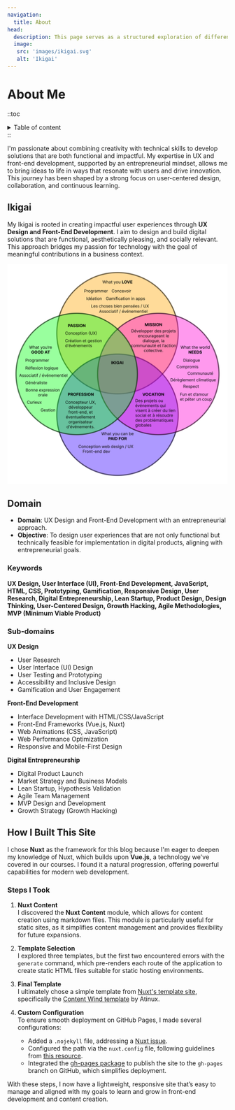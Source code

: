 ```yaml
---
navigation:
  title: About
head:
  description: This page serves as a structured exploration of different fields, technologies, and industries that connect with my personal and professional growth goals. It follows a format inspired by the concept of "Ikigai"—a Japanese philosophy centered around finding purpose in life. Each entry presents a domain of interest, breaking it down into key components to illustrate the relationship with my current and future work aspirations.
  image: 
   src: 'images/ikigai.svg'
   alt: 'Ikigai'
---
```


# About Me

::toc
<details>
<summary>Table of content</summary>

- [Ikigai](#ikigai)
- [Domain](#domain)
   - [Keywords](#keywords)
   - [Sub-domains](#sub-domains)
- [How I Built This Site](#how-i-built-this-site)
   - [Steps I Took](#steps-i-took)
</details>
::

I'm passionate about combining creativity with technical skills to develop solutions that are both functional and impactful. My expertise in UX and front-end development, supported by an entrepreneurial mindset, allows me to bring ideas to life in ways that resonate with users and drive innovation. This journey has been shaped by a strong focus on user-centered design, collaboration, and continuous learning.

## Ikigai

My Ikigai is rooted in creating impactful user experiences through **UX Design and Front-End Development**. I aim to design and build digital solutions that are functional, aesthetically pleasing, and socially relevant. This approach bridges my passion for technology with the goal of meaningful contributions in a business context.


![Ikigai](/images/Ikigai.svg)


## Domain

- **Domain**: UX Design and Front-End Development with an entrepreneurial approach.
- **Objective**: To design user experiences that are not only functional but technically feasible for implementation in digital products, aligning with entrepreneurial goals.

### Keywords

**UX Design, User Interface (UI), Front-End Development, JavaScript, HTML, CSS, Prototyping, Gamification, Responsive Design, User Research, Digital Entrepreneurship, Lean Startup, Product Design, Design Thinking, User-Centered Design, Growth Hacking, Agile Methodologies, MVP (Minimum Viable Product)**

### Sub-domains

**UX Design**  
- User Research  
- User Interface (UI) Design  
- User Testing and Prototyping  
- Accessibility and Inclusive Design  
- Gamification and User Engagement  

**Front-End Development**  
- Interface Development with HTML/CSS/JavaScript  
- Front-End Frameworks (Vue.js, Nuxt)  
- Web Animations (CSS, JavaScript)  
- Web Performance Optimization  
- Responsive and Mobile-First Design  

**Digital Entrepreneurship**  
- Digital Product Launch  
- Market Strategy and Business Models  
- Lean Startup, Hypothesis Validation  
- Agile Team Management  
- MVP Design and Development  
- Growth Strategy (Growth Hacking)  

## How I Built This Site

I chose **Nuxt** as the framework for this blog because I'm eager to deepen my knowledge of Nuxt, which builds upon **Vue.js**, a technology we've covered in our courses. I found it a natural progression, offering powerful capabilities for modern web development.

### Steps I Took

1. **Nuxt Content**  
   I discovered the **Nuxt Content** module, which allows for content creation using markdown files. This module is particularly useful for static sites, as it simplifies content management and provides flexibility for future expansions.

2. **Template Selection**  
   I explored three templates, but the first two encountered errors with the `generate` command, which pre-renders each route of the application to create static HTML files suitable for static hosting environments.

3. **Final Template**  
   I ultimately chose a simple template from [Nuxt's template site](https://nuxt.com/templates), specifically the [Content Wind template](https://github.com/atinux/content-wind) by Atinux.

4. **Custom Configuration**  
   To ensure smooth deployment on GitHub Pages, I made several configurations:
   - Added a `.nojekyll` file, addressing a [Nuxt issue](https://github.com/nuxt/nuxt/issues/10344).
   - Configured the path via the `nuxt.config` file, following guidelines from [this resource](https://github.com/darioTecchia/nuxt3-ghpages/tree/main?tab=readme-ov-file).
   - Integrated the [gh-pages package](https://www.npmjs.com/package/gh-pages) to publish the site to the `gh-pages` branch on GitHub, which simplifies deployment.

With these steps, I now have a lightweight, responsive site that’s easy to manage and aligned with my goals to learn and grow in front-end development and content creation.